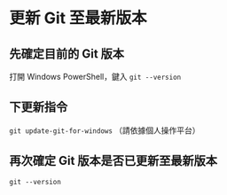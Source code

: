 # 更新 Git 至最新版本

## 先確定目前的 Git 版本

打開 Windows PowerShell，鍵入 `git --version`

## 下更新指令

`git update-git-for-windows` （請依據個人操作平台）

## 再次確定 Git 版本是否已更新至最新版本

`git --version`